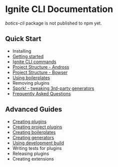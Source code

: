 # Ignite CLI Documentation

*botics-cli* package is not published to npm yet.

## Quick Start

* Installing
* [Getting started](./quick-start/getting-started.md)
* [Ignite CLI commands](./quick-start/botics-commands.md)
* [Project Structure - Andross](./quick-start/project-structure-andross.md)
* [Project Structure - Bowser](./quick-start/project-structure-bowser.md)
* [Using boilerplates](./quick-start/using-boilerplates.md)
* Removing plugins
* [Spork! - tweaking 3rd-party generators](./quick-start/spork.md)
* [Frequently Asked Questions](./quick-start/frequently-asked-questions.md)

## Advanced Guides

* [Creating plugins](./advanced-guides/creating-plugins.md)
* [Creating project plugins](./advanced-guides/creating-project-plugins.md)
* [Creating boilerplates](./advanced-guides/creating-boilerplates.md)
* [Creating generators](./advanced-guides/creating-generators.md)
* [Using development build](./advanced-guides/using-development-build.md)
* Writing tests for plugins
* Releasing plugins
* Creating extensions
